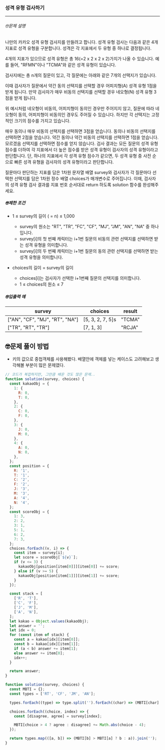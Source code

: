 ### 성격 유형 검사하기

---

###### 🤓문제 설명

나만의 카카오 성격 유형 검사지를 만들려고 합니다.
성격 유형 검사는 다음과 같은 4개 지표로 성격 유형을 구분합니다. 성격은 각 지표에서 두 유형 중 하나로 결정됩니다.

4개의 지표가 있으므로 성격 유형은 총 16(=2 x 2 x 2 x 2)가지가 나올 수 있습니다. 예를 들어, "RFMN"이나 "TCMA"와 같은 성격 유형이 있습니다.

검사지에는 총 n개의 질문이 있고, 각 질문에는 아래와 같은 7개의 선택지가 있습니다.

이때 검사자가 질문에서 약간 동의 선택지를 선택할 경우 어피치형(A) 성격 유형 1점을 받게 됩니다. 만약 검사자가 매우 비동의 선택지를 선택할 경우 네오형(N) 성격 유형 3점을 받게 됩니다.

위 예시처럼 네오형이 비동의, 어피치형이 동의인 경우만 주어지지 않고, 질문에 따라 네오형이 동의, 어피치형이 비동의인 경우도 주어질 수 있습니다.
하지만 각 선택지는 고정적인 크기의 점수를 가지고 있습니다.

매우 동의나 매우 비동의 선택지를 선택하면 3점을 얻습니다.
동의나 비동의 선택지를 선택하면 2점을 얻습니다.
약간 동의나 약간 비동의 선택지를 선택하면 1점을 얻습니다.
모르겠음 선택지를 선택하면 점수를 얻지 않습니다.
검사 결과는 모든 질문의 성격 유형 점수를 더하여 각 지표에서 더 높은 점수를 받은 성격 유형이 검사자의 성격 유형이라고 판단합니다. 단, 하나의 지표에서 각 성격 유형 점수가 같으면, 두 성격 유형 중 사전 순으로 빠른 성격 유형을 검사자의 성격 유형이라고 판단합니다.

질문마다 판단하는 지표를 담은 1차원 문자열 배열 survey와 검사자가 각 질문마다 선택한 선택지를 담은 1차원 정수 배열 choices가 매개변수로 주어집니다. 이때, 검사자의 성격 유형 검사 결과를 지표 번호 순서대로 return 하도록 solution 함수를 완성해주세요.

##### 🤓제한 조건

- 1 ≤ survey의 길이 ( = n) ≤ 1,000

  - survey의 원소는 "RT", "TR", "FC", "CF", "MJ", "JM", "AN", "NA" 중 하나입니다.
  - survey[i]의 첫 번째 캐릭터는 i+1번 질문의 비동의 관련 선택지를 선택하면 받는 성격 유형을 의미합니다.
  - survey[i]의 두 번째 캐릭터는 i+1번 질문의 동의 관련 선택지를 선택하면 받는 성격 유형을 의미합니다.

- choices의 길이 = survey의 길이
  - choices[i]는 검사자가 선택한 i+1번째 질문의 선택지를 의미합니다.
  - 1 ≤ choices의 원소 ≤ 7

##### 🤓입출력 예

| survey                         | choices          | result |
| ------------------------------ | ---------------- | ------ |
| ["AN", "CF", "MJ", "RT", "NA"] | [5, 3, 2, 7, 5]s | "TCMA" |
| ["TR", "RT", "TR"]             | [7, 1, 3]        | "RCJA" |

## 🤓문제 풀이 방법

- 키의 값으로 중첩객체를 사용해봤다. 배열안에 객체를 넣는 케이스도 고려해보고 생각해볼 부분이 많은 문제였다.

```javascript
// 코드가 복잡하지만, 그만큼 배운 것도 많은 문제..
function solution(survey, choices) {
  const kakaoObj = {
    1: {
      R: 0,
      T: 0,
    },
    2: {
      C: 0,
      F: 0,
    },
    3: {
      J: 0,
      M: 0,
    },
    4: {
      A: 0,
      N: 0,
    },
  };
  const position = {
    R: '1',
    T: '1',
    C: '2',
    F: '2',
    J: '3',
    M: '3',
    A: '4',
    N: '4',
  };
  const scoreObj = {
    1: 3,
    2: 2,
    3: 1,
    5: 1,
    6: 2,
    7: 3,
  };
  choices.forEach((v, i) => {
    const item = survey[i];
    let score = scoreObj[`${v}`];
    if (v <= 3) {
      kakaoObj[position[item[0]]][item[0]] += score;
    } else if (v >= 5) {
      kakaoObj[position[item[1]]][item[1]] += score;
    }
  });

  const stack = [
    ['R', 'T'],
    ['C', 'F'],
    ['J', 'M'],
    ['A', 'N'],
  ];
  let kakao = Object.values(kakaoObj);
  let answer = '';
  let idx = 0;
  for (const item of stack) {
    const a = kakao[idx][item[0]];
    const b = kakao[idx][item[1]];
    if (a < b) answer += item[1];
    else answer += item[0];
    idx++;
  }

  return answer;
}
```

```javascript
function solution(survey, choices) {
  const MBTI = {};
  const types = ['RT', 'CF', 'JM', 'AN'];

  types.forEach((type) => type.split('').forEach((char) => (MBTI[char] = 0)));

  choices.forEach((choice, index) => {
    const [disagree, agree] = survey[index];

    MBTI[choice > 4 ? agree : disagree] += Math.abs(choice - 4);
  });

  return types.map(([a, b]) => (MBTI[b] > MBTI[a] ? b : a)).join('');
}
```
